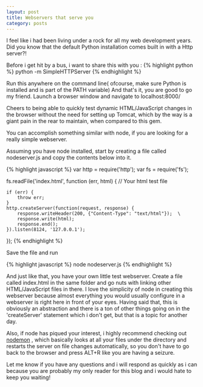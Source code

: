 ```yaml
---
layout: post
title: Webservers that serve you
category: posts
---
```

I feel like i had been living under a rock for all my web development years. Did you know that the default Python installation comes built in with a Http server?!

Before i get hit by a bus, i want to share this with you :
{% highlight python %}
python -m SimpleHTTPServer
{% endhighlight %}

Run this anywhere on the command line( ofcourse, make sure Python is installed and is part of the PATH variable)
And that's it, you are good to go my friend. Launch a browser window and navigate to localhost:8000/

Cheers to being able to quickly test dynamic HTML/JavaScript changes in the browser without the need for setting up 
Tomcat, which by the way is a giant pain in the rear to maintain, when compared to this gem.

You can accomplish something similar with node, if you are looking for a really simple webserver.

Assuming you have node installed, start by creating a file called nodeserver.js and copy the contents below into it.

{% highlight javascript %}
var http = require('http');
var fs = require('fs');

fs.readFile('index.html', function (err, html) {   // Your html test file


    if (err) {
        throw err;
    }
    http.createServer(function(request, response) {
        response.writeHeader(200, {"Content-Type": "text/html"});  \
        response.write(html); 
        response.end();
    }).listen(8124, '127.0.0.1');
});
{% endhighlight %}

Save the file and run 

{% highlight javascript %}
node nodeserver.js
{% endhighlight %}

And just like that, you have your own little test webserver. Create a file called index.html in the same folder and go nuts with linking other HTML/JavaScript files in there.
I love the simplicity of node in creating this webserver because almost everything you would usually configure in a webserver is right here in front of your eyes. Having said that, this is obviously an abstraction and there is a ton of other things going on in the 'createServer' statement which i don't get, but that is a topic for another day.

Also, if node has piqued your interest, i highly recommend checking out <a href ="https://github.com/remy/nodemon">nodemon</a> , which basically looks at all your files under the directory and restarts the server on file changes automatically, so you don't have to go back to the browser and press ALT+R like you are having a seizure.

Let me know if you have any questions and i will respond as quickly as i can because you are probably my only reader for this blog and i would hate to keep you waiting!




